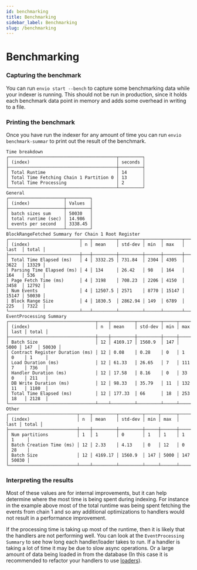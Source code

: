 ```yaml
---
id: benchmarking
title: Benchmarking
sidebar_label: Benchmarking
slug: /benchmarking
---
```


# Benchmarking

### Capturing the benchmark

You can run `envio start --bench` to capture some benchmarking data while your indexer is running. This should not be run in production, since it holds each benchmark data point in memory and adds some overhead in writing to a file.

### Printing the benchmark

Once you have run the indexer for any amount of time you can run `envio benchmark-summar` to print out the result of the benchmark.

```
Time breakdown
┌─────────────────────────────────────────┬─────────┐
│ (index)                                 │ seconds │
├─────────────────────────────────────────┼─────────┤
│ Total Runtime                           │ 14      │
│ Total Time Fetching Chain 1 Partition 0 │ 13      │
│ Total Time Processing                   │ 2       │
└─────────────────────────────────────────┴─────────┘
General
┌─────────────────────┬─────────┐
│ (index)             │ Values  │
├─────────────────────┼─────────┤
│ batch sizes sum     │ 50030   │
│ total runtime (sec) │ 14.986  │
│ events per second   │ 3338.45 │
└─────────────────────┴─────────┘
BlockRangeFetched Summary for Chain 1 Root Register
┌───────────────────────────┬───┬─────────┬─────────┬──────┬───────┬───────┬───────┐
│ (index)                   │ n │ mean    │ std-dev │ min  │ max   │ last  │ total │
├───────────────────────────┼───┼─────────┼─────────┼──────┼───────┼───────┼───────┤
│ Total Time Elapsed (ms)   │ 4 │ 3332.25 │ 731.84  │ 2304 │ 4305  │ 3622  │ 13329 │
│ Parsing Time Elapsed (ms) │ 4 │ 134     │ 26.42   │ 98   │ 164   │ 164   │ 536   │
│ Page Fetch Time (ms)      │ 4 │ 3198    │ 708.23  │ 2206 │ 4150  │ 3458  │ 12792 │
│ Num Events                │ 4 │ 12507.5 │ 2571    │ 8770 │ 15147 │ 15147 │ 50030 │
│ Block Range Size          │ 4 │ 1830.5  │ 2862.94 │ 149  │ 6789  │ 225   │ 7322  │
└───────────────────────────┴───┴─────────┴─────────┴──────┴───────┴───────┴───────┘
EventProcessing Summary
┌─────────────────────────────────┬────┬─────────┬─────────┬─────┬──────┬──────┬───────┐
│ (index)                         │ n  │ mean    │ std-dev │ min │ max  │ last │ total │
├─────────────────────────────────┼────┼─────────┼─────────┼─────┼──────┼──────┼───────┤
│ Batch Size                      │ 12 │ 4169.17 │ 1560.9  │ 147 │ 5000 │ 147  │ 50030 │
│ Contract Register Duration (ms) │ 12 │ 0.08    │ 0.28    │ 0   │ 1    │ 0    │ 1     │
│ Load Duration (ms)              │ 12 │ 61.33   │ 26.65   │ 7   │ 111  │ 7    │ 736   │
│ Handler Duration (ms)           │ 12 │ 17.58   │ 8.16    │ 0   │ 33   │ 0    │ 211   │
│ DB Write Duration (ms)          │ 12 │ 98.33   │ 35.79   │ 11  │ 132  │ 11   │ 1180  │
│ Total Time Elapsed (ms)         │ 12 │ 177.33  │ 66      │ 18  │ 253  │ 18   │ 2128  │
└─────────────────────────────────┴────┴─────────┴─────────┴─────┴──────┴──────┴───────┘
Other
┌──────────────────────────┬────┬─────────┬─────────┬─────┬──────┬──────┬───────┐
│ (index)                  │ n  │ mean    │ std-dev │ min │ max  │ last │ total │
├──────────────────────────┼────┼─────────┼─────────┼─────┼──────┼──────┼───────┤
│ Num partitions           │ 1  │ 1       │ 0       │ 1   │ 1    │ 1    │ 1     │
│ Batch Creation Time (ms) │ 12 │ 2.33    │ 4.13    │ 0   │ 12   │ 0    │ 28    │
│ Batch Size               │ 12 │ 4169.17 │ 1560.9  │ 147 │ 5000 │ 147  │ 50030 │
└──────────────────────────┴────┴─────────┴─────────┴─────┴──────┴──────┴───────┘
```

### Interpreting the results

Most of these values are for internal improvements, but it can help determine where the most time is being spent during indexing. For instance in the example above most of the total runtime was being spent fetching the events from chain 1 and so any additional optimizations to handlers would not result in a performance improvement.

If the processing time is taking up most of the runtime, then it is likely that the handlers are not performing well. You can look at the `EventProcessing Summary` to see how long each handler/loader takes to run. If a handler is taking a lot of time it may be due to slow async operations. Or a large amount of data being loaded in from the database (In this case it is recommended to refactor your handlers to use [loaders](loaders)).
